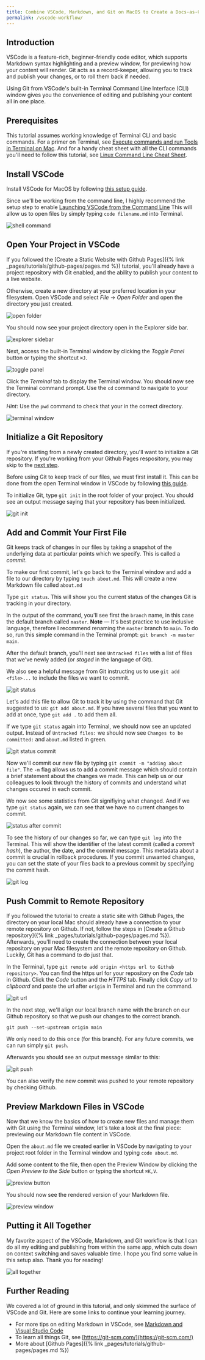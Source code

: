 ```yaml
---
title: Combine VSCode, Markdown, and Git on MacOS to Create a Docs-as-Code Workflow
permalink: /vscode-workflow/
---
```

## Introduction
VSCode is a feature-rich, beginner-friendly code editor, which supports Markdown syntax highlighting and a preview window, for previewing how your content will render. Git acts as a record-keeper, allowing you to track and publish your changes, or to roll them back if needed. 

Using Git from VSCode's built-in Terminal Command Line Interface (CLI) window gives you the convenience of editing and publishing your content all in one place.

## Prerequisites
This tutorial assumes working knowledge of Terminal CLI and basic commands. For a primer on Terminal, see [Execute commands and run Tools in Terminal on Mac](https://support.apple.com/guide/terminal/execute-commands-and-run-tools-apdb66b5242-0d18-49fc-9c47-a2498b7c91d5/mac). And for a handy cheat sheet with all the CLI commands you'll need to follow this tutorial, see [Linux Command Line Cheat Sheet](https://www.stationx.net/linux-command-line-cheat-sheet/).

## Install VSCode
Install VSCode for MacOS by following [this setup guide](https://code.visualstudio.com/docs/setup/mac).

Since we'll be working from the command line, I highly recommend the setup step to enable [Launching VSCode from the Command Line](https://code.visualstudio.com/docs/setup/mac#_launch-vs-code-from-the-command-line) This will allow us to open files by simply typing `code filename.md` into Terminal.

![shell command](vscode-shell-command.png)

## Open Your Project in VSCode
If you followed the [Create a Static Website with Github Pages]({% link _pages/tutorials/github-pages/pages.md %}) tutorial, you'll already have a project repository with Git enabled, and the ability to publish your content to a live website.

Otherwise, create a new directory at your preferred location in your filesystem. Open VSCode and select *File* -> *Open Folder* and open the directory you just created.

![open folder](vscode-open-folder.png)

You should now see your project directory open in the Explorer side bar.

![explorer sidebar](vscode-explorer-sidebar-2.png)

Next, access the built-in Terminal window by clicking the *Toggle Panel* button or typing the shortcut `⌘J`.

![toggle panel](vscode-toggle-panel.png)

Click the *Terminal* tab to display the Terminal window. You should now see the Terminal command prompt. Use the `cd` command to navigate to your directory.

*Hint*: Use the `pwd` command to check that your in the correct directory.

![terminal window](vscode-terminal-window.png)

## Initialize a Git Repository
If you're starting from a newly created directory, you'll want to initialize a Git repository. If you're working from your Github Pages respository, you may skip to the [next step](#add-and-commit-your-first-file).

Before using Git to keep track of our files, we must first install it. This can be done from the open Terminal window in VSCode by following [this guide](https://git-scm.com/book/en/v2/Getting-Started-Installing-Git).

To initialize Git, type `git init` in the root folder of your project. You should see an output message saying that your repository has been initialized.

![git init](vscode-git-init.png)

## Add and Commit Your First File
Git keeps track of changes in our files by taking a snapshot of the underlying data at particular points which we specify. This is called a *commit*.

To make our first commit, let's go back to the Terminal window and add a file to our directory by typing `touch about.md`. This will create a new Markdown file called `about.md`

Type `git status`. This will show you the current status of the changes Git is tracking in your directory. 

In the output of the command, you'll see first the `branch` name, in this case the default branch called `master`. **Note** — It's best practice to use inclusive language, therefore I recommend renaming the `master` branch to `main`. To do so, run this simple command in the Terminal prompt: `git branch -m master main`.

After the default branch, you'll next see `Untracked files` with a list of files that we've newly added (or *staged* in the language of Git). 

We also see a helpful message from Git instructing us to use `git add <file>...` to include the files we want to commit.

![git status](vscode-git-status.png)

Let's add this file to allow Git to track it by using the command that Git suggested to us: `git add about.md`. If you have several files that you want to add at once, type `git add .` to add them all.

If we type `git status` again into Terminal, we should now see an updated output. Instead of `Untracked files:` we should now see `Changes to be committed:` and `about.md` listed in green.

![git status commit](vscode-git-status-commit.png)

Now we'll commit our new file by typing `git commit -m "adding about file"`. The `-m` flag allows us to add a commit message which should contain a brief statement about the changes we made. This can help us or our colleagues to look through the history of commits and understand what changes occured in each commit. 

We now see some statistics from Git signifiying what changed. And if we type `git status` again, we can see that we have no current changes to commit.

![status after commit](vscode-git-status-after-commit.png)

To see the history of our changes so far, we can type `git log` into the Terminal. This will show the identifier of the latest commit (called a *commit hash*), the author, the date, and the commit message. This metadata about a commit is crucial in rollback procedures. If you commit unwanted changes, you can set the state of your files back to a previous commit by specifying the commit hash.

![git log](vscode-git-log.png)

## Push Commit to Remote Repository
If you followed the tutorial to create a static site with Github Pages, the directory on your local Mac should already have a connection to your remote repository on Github. If not, follow the steps in [Create a Github repository]({% link _pages/tutorials/github-pages/pages.md %}).
Afterwards, you'll need to create the connection between your local repository on your Mac filesystem and the remote repository on Github. Luckily, Git has a command to do just that.

In the Terminal, type `git remote add origin <https url to Github repository>`. You can find the https url for your repository on the *Code* tab in Github. Click the *Code* button and the *HTTPS* tab. Finally click *Copy url to clipboard* and paste the url after `origin` in Terminal and run the command.

![git url](vscode-git-url.png)

In the next step, we'll align our local branch name with the branch on our Github repository so that we push our changes to the correct branch.

`git push --set-upstream origin main`

We only need to do this once (for this branch). For any future commits, we can run simply `git push`.

Afterwards you should see an output message similar to this:

![git push](vscode-git-push.png)

You can also verify the new commit was pushed to your remote repository by checking Github.

## Preview Markdown Files in VSCode
Now that we know the basics of how to create new files and manage them with Git using the Terminal window, let's take a look at the final piece: previewing our Markdown file content in VSCode.

Open the `about.md` file we created earlier in VSCode by navigating to your project root folder in the Terminal window and typing `code about.md`.

Add some content to the file, then open the Preview Window by clicking the *Open Preview to the Side* button or typing the shortcut `⌘K,V`.

![preview button](vscode-preview-button.png)

You should now see the rendered version of your Markdown file. 

![preview window](vscode-preview-window.png)

## Putting it All Together
My favorite aspect of the VSCode, Markdown, and Git workflow is that I can do all my editing and publishing from within the same app, which cuts down on context switching and saves valuable time. I hope you find some value in this setup also. Thank you for reading!

![all together](vscode-putting-it-all-together.png)

## Further Reading
We covered a lot of ground in this tutorial, and only skimmed the surface of VSCode and Git. Here are some links to continue your learning journey.

- For more tips on editing Markdown in VSCode, see [Markdown and Visual Studio Code](https://code.visualstudio.com/docs/languages/markdown)
- To learn all things Git, see [https://git-scm.com/](https://git-scm.com/)
- More about [Github Pages]({% link _pages/tutorials/github-pages/pages.md %})